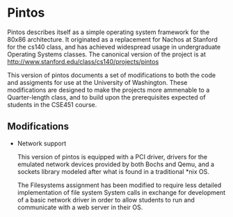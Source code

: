 Pintos
=====

Pintos describes itself as a simple operating system
framework for the 80x86 architecture.  It originated
as a replacement for Nachos at Stanford for the cs140
class, and has achieved widespread usage in undergraduate
Operating Systems classes.  The canonical version of
the project is at http://www.stanford.edu/class/cs140/projects/pintos

This version of pintos documents a set of modifications
to both the code and assigments for use at the University
of Washington.  These modifications are designed to
make the projects more ammenable to a Quarter-length
class, and to build upon the prerequisites expected
of students in the CSE451 course.

Modifications
-----

* Network support

    This version of pintos is equipped with a PCI
    driver, drivers for the emulated network
    devices provided by both Bochs and Qemu, and a
    sockets library modeled after what is found in
    a traditional *nix OS.

    The Filesystems assignment has been modified to
    require less detailed implementation of file system
    System calls in exchange for development of a
    basic network driver in order to allow students
    to run and communicate with a web server in their
    OS.

